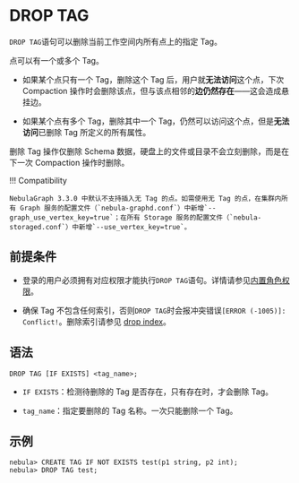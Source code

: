 # DROP TAG

`DROP TAG`语句可以删除当前工作空间内所有点上的指定 Tag。

点可以有一个或多个 Tag。

- 如果某个点只有一个 Tag，删除这个 Tag 后，用户就**无法访问**这个点，下次 Compaction 操作时会删除该点，但与该点相邻的**边仍然存在**——这会造成悬挂边。

- 如果某个点有多个 Tag，删除其中一个 Tag，仍然可以访问这个点，但是**无法访问**已删除 Tag 所定义的所有属性。

删除 Tag 操作仅删除 Schema 数据，硬盘上的文件或目录不会立刻删除，而是在下一次 Compaction 操作时删除。

!!! Compatibility

    NebulaGraph 3.3.0 中默认不支持插入无 Tag 的点。如需使用无 Tag 的点，在集群内所有 Graph 服务的配置文件（`nebula-graphd.conf`）中新增`--graph_use_vertex_key=true`；在所有 Storage 服务的配置文件（`nebula-storaged.conf`）中新增`--use_vertex_key=true`。

## 前提条件

- 登录的用户必须拥有对应权限才能执行`DROP TAG`语句。详情请参见[内置角色权限](../../7.data-security/1.authentication/3.role-list.md)。

- 确保 Tag 不包含任何索引，否则`DROP TAG`时会报冲突错误`[ERROR (-1005)]: Conflict!`。删除索引请参见 [drop index](../14.native-index-statements/6.drop-native-index.md)。

## 语法

```ngql
DROP TAG [IF EXISTS] <tag_name>;
```

- `IF EXISTS`：检测待删除的 Tag 是否存在，只有存在时，才会删除 Tag。

- `tag_name`：指定要删除的 Tag 名称。一次只能删除一个 Tag。

## 示例

```ngql
nebula> CREATE TAG IF NOT EXISTS test(p1 string, p2 int);
nebula> DROP TAG test;
```
